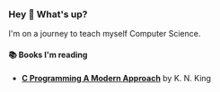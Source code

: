 ### Hey 👾 What's up?
I'm on a journey to teach myself Computer Science.

#### 📚 Books I'm reading
- **[C Programming A Modern Approach](http://knking.com/books/c2/index.html)** by K. N. King
